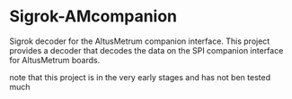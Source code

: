 # Sigrok-AMcompanion
Sigrok decoder for the AltusMetrum companion interface. This project provides a decoder that decodes the data on the SPI companion interface for AltusMetrum boards. 

note that this project is in the very early stages and has not ben tested much
